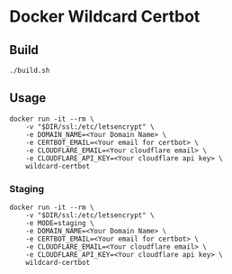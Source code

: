 Docker Wildcard Certbot
=================

Build
-----------

    ./build.sh

Usage
-----------

    docker run -it --rm \
        -v "$DIR/ssl:/etc/letsencrypt" \
        -e DOMAIN_NAME=<Your Domain Name> \
        -e CERTBOT_EMAIL=<Your email for certbot> \
        -e CLOUDFLARE_EMAIL=<Your cloudflare email> \
        -e CLOUDFLARE_API_KEY=<Your cloudflare api key> \
        wildcard-certbot

### Staging

    docker run -it --rm \
        -v "$DIR/ssl:/etc/letsencrypt" \
        -e MODE=staging \
        -e DOMAIN_NAME=<Your Domain Name> \
        -e CERTBOT_EMAIL=<Your email for certbot> \
        -e CLOUDFLARE_EMAIL=<Your cloudflare email> \
        -e CLOUDFLARE_API_KEY=<Your cloudflare api key> \
        wildcard-certbot
